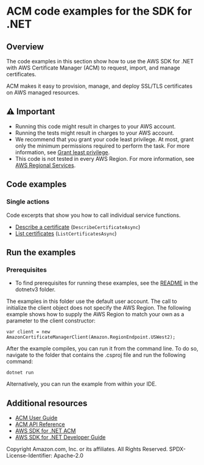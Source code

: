 # ACM code examples for the SDK for .NET

## Overview
The code examples in this section show how to use the AWS SDK for .NET with AWS Certificate Manager (ACM)
to request, import, and manage certificates.

ACM makes it easy to provision, manage, and deploy SSL/TLS certificates on AWS
managed resources.

## ⚠️ Important
* Running this code might result in charges to your AWS account.
* Running the tests might result in charges to your AWS account.
* We recommend that you grant your code least privilege. At most, grant only the minimum permissions required to perform the task. For more information, see [Grant least privilege](https://docs.aws.amazon.com/IAM/latest/UserGuide/best-practices.html#grant-least-privilege).
* This code is not tested in every AWS Region. For more information, see [AWS Regional Services](https://aws.amazon.com/about-aws/global-infrastructure/regional-product-services).

## Code examples

### Single actions
Code excerpts that show you how to call individual service functions.

* [Describe a certificate](DescribeCertificates/DescribeCertificate/DescribeCertificate.cs) (`DescribeCertificateAsync`)
* [List certificates](ListCertificates/ListCertificates/ListCertificates.cs) (`ListCertificatesAsync`)

## Run the examples

### Prerequisites
* To find prerequisites for running these examples, see the
  [README](../README.md#Prerequisites) in the dotnetv3 folder.

The examples in this folder use the default user account. The call to
initialize the client object does not specify the AWS Region. The following
example shows how to supply the AWS Region to match your own as a
parameter to the client constructor:

```
var client = new AmazonCertificateManagerClient(Amazon.RegionEndpoint.USWest2);
```

After the example compiles, you can run it from the command line. To do so,
navigate to the folder that contains the .csproj file and run the following
command:

```
dotnet run
```

Alternatively, you can run the example from within your IDE.

## Additional resources
* [ACM User Guide](https://docs.aws.amazon.com/acm/latest/userguide/acm-overview.html)
* [ACM API Reference](https://docs.aws.amazon.com/acm/latest/APIReference/Welcome.html)
* [AWS SDK for .NET ACM](https://docs.aws.amazon.com/sdkfornet/v3/apidocs/items/CertificateManager/NCertificateManager.html)
* [AWS SDK for .NET Developer Guide](https://docs.aws.amazon.com/sdk-for-net/v3/developer-guide/welcome.html)

Copyright Amazon.com, Inc. or its affiliates. All Rights Reserved. SPDX-License-Identifier: Apache-2.0